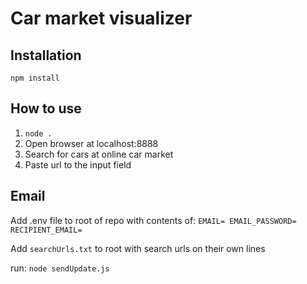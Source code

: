 # Car market visualizer

## Installation

`npm install`

## How to use

1. `node .`
2. Open browser at localhost:8888
3. Search for cars at online car market
4. Paste url to the input field

## Email

Add .env file to root of repo with contents of:
`
EMAIL=
EMAIL_PASSWORD=
RECIPIENT_EMAIL=
`

Add `searchUrls.txt` to root with search urls on their own lines

run:
`
node sendUpdate.js
`